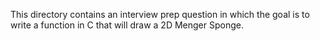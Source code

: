 This directory contains an interview prep question in which the goal is to write a function in C that will draw a 2D Menger Sponge.